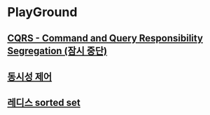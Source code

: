 # PlayGround

## [CQRS - Command and Query Responsibility Segregation (잠시 중단)](https://github.com/yanglet/PlayGround/tree/main/cqrs)

## [동시성 제어](https://github.com/yanglet/PlayGround/tree/main/concurrency)

## [레디스 sorted set](https://github.com/yanglet/PlayGround/tree/main/ranking)
